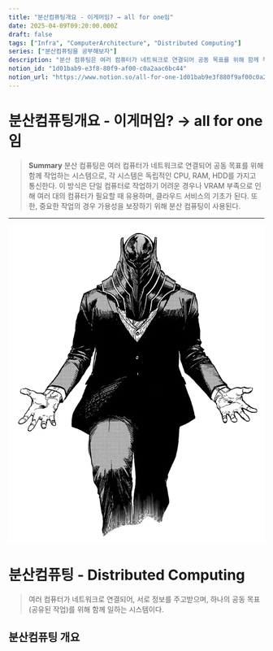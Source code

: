 ```yaml
---
title: "분산컴퓨팅개요 - 이게머임? → all for one임"
date: 2025-04-09T09:20:00.000Z
draft: false
tags: ["Infra", "ComputerArchitecture", "Distributed Computing"]
series: ["분산컴퓨팅을 공부해보자"]
description: "분산 컴퓨팅은 여러 컴퓨터가 네트워크로 연결되어 공동 목표를 위해 함께 작업하는 시스템으로, 각 시스템은 독립적인 CPU, RAM, HDD를 가지고 통신한다. 이 방식은 단일 컴퓨터로 작업하기 어려운 경우나 VRAM 부족으로 인해 여러 대의 컴퓨터가 필요할 때 유용하며, 클라우드 서비스의 기초가 된다. 또한, 중요한 작업의 경우 가용성을 보장하기 위해 분산 컴퓨팅이 사용된다."
notion_id: "1d01bab9-e3f8-80f9-af00-c0a2aac6bc44"
notion_url: "https://www.notion.so/all-for-one-1d01bab9e3f880f9af00c0a2aac6bc44"
---
```


# 분산컴퓨팅개요 - 이게머임? → all for one임

> **Summary**
> 분산 컴퓨팅은 여러 컴퓨터가 네트워크로 연결되어 공동 목표를 위해 함께 작업하는 시스템으로, 각 시스템은 독립적인 CPU, RAM, HDD를 가지고 통신한다. 이 방식은 단일 컴퓨터로 작업하기 어려운 경우나 VRAM 부족으로 인해 여러 대의 컴퓨터가 필요할 때 유용하며, 클라우드 서비스의 기초가 된다. 또한, 중요한 작업의 경우 가용성을 보장하기 위해 분산 컴퓨팅이 사용된다.

---

![Image](image_47594628bb23.png)

# 분산컴퓨팅 - Distributed Computing

> 여러 컴퓨터가 네트워크로 연결되어, 서로 정보를 주고받으며, 
하나의 공동 목표(공유된 작업)를 위해 함께 일하는 시스템이다.

## 분산컴퓨팅 개요

